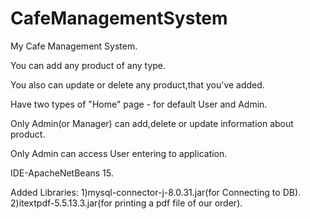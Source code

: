 # CafeManagementSystem

My Cafe Management System.

You can add any product of any type.

You also can update or delete any product,that you've added.

Have two types of "Home" page - for default User and Admin.

Only Admin(or Manager) can add,delete or update information about product.

Only Admin can access User entering  to application.

IDE-ApacheNetBeans 15.

Added Libraries:
1)mysql-connector-j-8.0.31.jar(for Connecting to DB).
2)itextpdf-5.5.13.3.jar(for printing a pdf file of our order).
